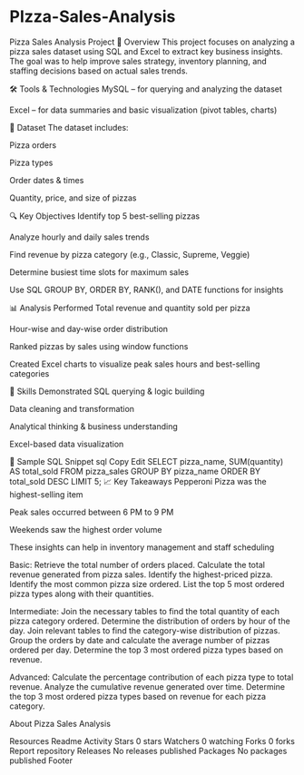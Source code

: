 # PIzza-Sales-Analysis

Pizza Sales Analysis Project 📌 Overview This project focuses on analyzing a pizza sales dataset using SQL and Excel to extract key business insights. The goal was to help improve sales strategy, inventory planning, and staffing decisions based on actual sales trends.

🛠️ Tools & Technologies MySQL – for querying and analyzing the dataset

Excel – for data summaries and basic visualization (pivot tables, charts)

📂 Dataset The dataset includes:

Pizza orders

Pizza types

Order dates & times

Quantity, price, and size of pizzas

🔍 Key Objectives Identify top 5 best-selling pizzas

Analyze hourly and daily sales trends

Find revenue by pizza category (e.g., Classic, Supreme, Veggie)

Determine busiest time slots for maximum sales

Use SQL GROUP BY, ORDER BY, RANK(), and DATE functions for insights

📊 Analysis Performed Total revenue and quantity sold per pizza

Hour-wise and day-wise order distribution

Ranked pizzas by sales using window functions

Created Excel charts to visualize peak sales hours and best-selling categories

🧠 Skills Demonstrated SQL querying & logic building

Data cleaning and transformation

Analytical thinking & business understanding

Excel-based data visualization

📎 Sample SQL Snippet sql Copy Edit SELECT pizza_name, SUM(quantity) AS total_sold FROM pizza_sales GROUP BY pizza_name ORDER BY total_sold DESC LIMIT 5; 📈 Key Takeaways Pepperoni Pizza was the highest-selling item

Peak sales occurred between 6 PM to 9 PM

Weekends saw the highest order volume

These insights can help in inventory management and staff scheduling

Basic: Retrieve the total number of orders placed. Calculate the total revenue generated from pizza sales. Identify the highest-priced pizza. Identify the most common pizza size ordered. List the top 5 most ordered pizza types along with their quantities.

Intermediate: Join the necessary tables to find the total quantity of each pizza category ordered. Determine the distribution of orders by hour of the day. Join relevant tables to find the category-wise distribution of pizzas. Group the orders by date and calculate the average number of pizzas ordered per day. Determine the top 3 most ordered pizza types based on revenue.

Advanced: Calculate the percentage contribution of each pizza type to total revenue. Analyze the cumulative revenue generated over time. Determine the top 3 most ordered pizza types based on revenue for each pizza category.

About
Pizza Sales Analysis

Resources
 Readme
 Activity
Stars
 0 stars
Watchers
 0 watching
Forks
 0 forks
Report repository
Releases
No releases published
Packages
No packages published
Footer
